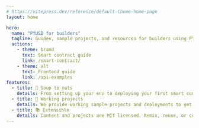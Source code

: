 ```yaml
---
# https://vitepress.dev/reference/default-theme-home-page
layout: home

hero:
  name: "PYUSD for builders"
  tagline: Guides, sample projects, and resources for builders using PYUSD
  actions:
    - theme: brand
      text: Smart contract guide
      link: /smart-contract/
    - theme: alt
      text: Frontend guide
      link: /api-examples
features:
  - title: 🍜 Soup to nuts
    details: From setting up your env to deploying your first smart contract and frontend
  - title: 🧰 Working projects
    details: We provide working sample projects and deployments to get you started
  - title: 📚 Extensible
    details: Content and projects are MIT licensed. Remix, reuse, or contribute back.
---
```

